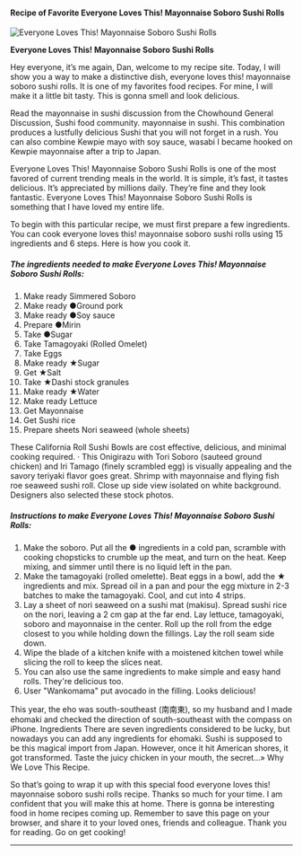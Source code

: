             

#### Recipe of Favorite Everyone Loves This! Mayonnaise Soboro Sushi Rolls

![Everyone Loves This! Mayonnaise Soboro Sushi Rolls](https://img-global.cpcdn.com/recipes/5155713564278784/751x532cq70/everyone-loves-this-mayonnaise-soboro-sushi-rolls-recipe-main-photo.jpg)

**Everyone Loves This! Mayonnaise Soboro Sushi Rolls**

Hey everyone, it’s me again, Dan, welcome to my recipe site. Today, I will show you a way to make a distinctive dish, everyone loves this! mayonnaise soboro sushi rolls. It is one of my favorites food recipes. For mine, I will make it a little bit tasty. This is gonna smell and look delicious.

Read the mayonnaise in sushi discussion from the Chowhound General Discussion, Sushi food community. mayonnaise in sushi. This combination produces a lustfully delicious Sushi that you will not forget in a rush. You can also combine Kewpie mayo with soy sauce, wasabi I became hooked on Kewpie mayonnaise after a trip to Japan.

Everyone Loves This! Mayonnaise Soboro Sushi Rolls is one of the most favored of current trending meals in the world. It is simple, it’s fast, it tastes delicious. It’s appreciated by millions daily. They’re fine and they look fantastic. Everyone Loves This! Mayonnaise Soboro Sushi Rolls is something that I have loved my entire life.

To begin with this particular recipe, we must first prepare a few ingredients. You can cook everyone loves this! mayonnaise soboro sushi rolls using 15 ingredients and 6 steps. Here is how you cook it.

##### The ingredients needed to make Everyone Loves This! Mayonnaise Soboro Sushi Rolls:

1.  Make ready Simmered Soboro
2.  Make ready ●Ground pork
3.  Make ready ●Soy sauce
4.  Prepare ●Mirin
5.  Take ●Sugar
6.  Take Tamagoyaki (Rolled Omelet)
7.  Take Eggs
8.  Make ready ★Sugar
9.  Get ★Salt
10.  Take ★Dashi stock granules
11.  Make ready ★Water
12.  Make ready Lettuce
13.  Get Mayonnaise
14.  Get Sushi rice
15.  Prepare sheets Nori seaweed (whole sheets)

These California Roll Sushi Bowls are cost effective, delicious, and minimal cooking required. · This Onigirazu with Tori Soboro (sauteed ground chicken) and Iri Tamago (finely scrambled egg) is visually appealing and the savory teriyaki flavor goes great. Shrimp with mayonnaise and flying fish roe seaweed sushi roll. Close up side view isolated on white background. Designers also selected these stock photos.

##### Instructions to make Everyone Loves This! Mayonnaise Soboro Sushi Rolls:

1.  Make the soboro. Put all the ● ingredients in a cold pan, scramble with cooking chopsticks to crumble up the meat, and turn on the heat. Keep mixing, and simmer until there is no liquid left in the pan.
2.  Make the tamagoyaki (rolled omelette). Beat eggs in a bowl, add the ★ ingredients and mix. Spread oil in a pan and pour the egg mixture in 2-3 batches to make the tamagoyaki. Cool, and cut into 4 strips.
3.  Lay a sheet of nori seaweed on a sushi mat (makisu). Spread sushi rice on the nori, leaving a 2 cm gap at the far end. Lay lettuce, tamagoyaki, soboro and mayonnaise in the center. Roll up the roll from the edge closest to you while holding down the fillings. Lay the roll seam side down.
4.  Wipe the blade of a kitchen knife with a moistened kitchen towel while slicing the roll to keep the slices neat.
5.  You can also use the same ingredients to make simple and easy hand rolls. They're delicious too.
6.  User "Wankomama" put avocado in the filling. Looks delicious!

This year, the eho was south-southeast (南南東), so my husband and I made ehomaki and checked the direction of south-southeast with the compass on iPhone. Ingredients There are seven ingredients considered to be lucky, but nowadays you can add any ingredients for ehomaki. Sushi is supposed to be this magical import from Japan. However, once it hit American shores, it got transformed. Taste the juicy chicken in your mouth, the secret…» Why We Love This Recipe.

So that’s going to wrap it up with this special food everyone loves this! mayonnaise soboro sushi rolls recipe. Thanks so much for your time. I am confident that you will make this at home. There is gonna be interesting food in home recipes coming up. Remember to save this page on your browser, and share it to your loved ones, friends and colleague. Thank you for reading. Go on get cooking!

* * *